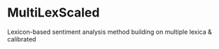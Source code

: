 # MultiLexScaled
Lexicon-based sentiment analysis method building on multiple lexica &amp; calibrated 
